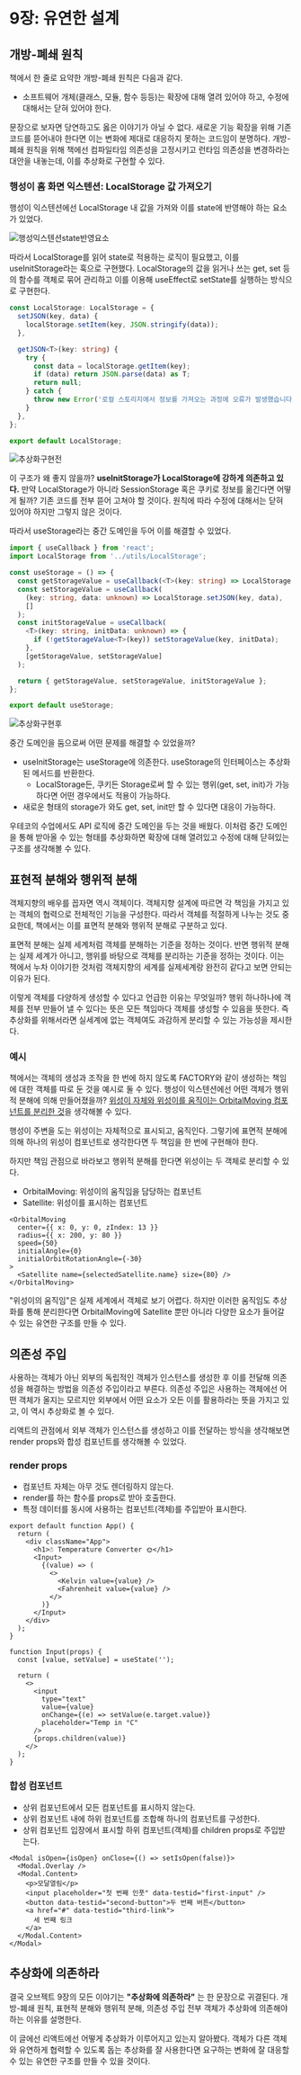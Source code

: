 # 9장: 유연한 설계

## 개방-폐쇄 원칙

책에서 한 줄로 요약한 개방-폐쇄 원칙은 다음과 같다.

- 소프트웨어 개체(클래스, 모듈, 함수 등등)는 확장에 대해 열려 있어야 하고, 수정에 대해서는 닫혀 있어야 한다.

문장으로 보자면 당연하고도 옳은 이야기가 아닐 수 없다. 새로운 기능 확장을 위해 기존 코드를 뜯어내야 한다면 이는 변화에 제대로 대응하지 못하는 코드임이 분명하다. 개방-폐쇄 원칙을 위해 책에선 컴파일타임 의존성을 고정시키고 런타임 의존성을 변경하라는 대안을 내놓는데, 이를 추상화로 구현할 수 있다.

### 행성이 홈 화면 익스텐션: LocalStorage 값 가져오기

행성이 익스텐션에선 LocalStorage 내 값을 가져와 이를 state에 반영해야 하는 요소가 있었다.

![행성익스텐션state반영요소](https://github.com/user-attachments/assets/abfd4690-f6d4-44ac-afab-24d327af8b0b)

따라서 LocalStorage를 읽어 state로 적용하는 로직이 필요했고, 이를 useInitStorage라는 훅으로 구현했다. LocalStorage의 값을 읽거나 쓰는 get, set 등의 함수를 객체로 묶어 관리하고 이를 이용해 useEffect로 setState를 실행하는 방식으로 구현한다.

```ts
const LocalStorage: LocalStorage = {
  setJSON(key, data) {
    localStorage.setItem(key, JSON.stringify(data));
  },

  getJSON<T>(key: string) {
    try {
      const data = localStorage.getItem(key);
      if (data) return JSON.parse(data) as T;
      return null;
    } catch {
      throw new Error('로컬 스토리지에서 정보를 가져오는 과정에 오류가 발생했습니다.');
    }
  },
};

export default LocalStorage;
```

![추상화구현전](https://github.com/user-attachments/assets/48d1480c-7122-415d-b497-0e9269ad2bbc)

이 구조가 왜 좋지 않을까? **useInitStorage가 LocalStorage에 강하게 의존하고 있다.** 만약 LocalStorage가 아니라 SessionStorage 혹은 쿠키로 정보를 옮긴다면 어떻게 될까? 기존 코드를 전부 뜯어 고쳐야 할 것이다. 원칙에 따라 수정에 대해서는 닫혀 있어야 하지만 그렇지 않은 것이다.

따라서 useStorage라는 중간 도메인을 두어 이를 해결할 수 있었다.

```ts
import { useCallback } from 'react';
import LocalStorage from '../utils/LocalStorage';

const useStorage = () => {
  const getStorageValue = useCallback(<T>(key: string) => LocalStorage.getJSON<T>(key), []);
  const setStorageValue = useCallback(
    (key: string, data: unknown) => LocalStorage.setJSON(key, data),
    []
  );
  const initStorageValue = useCallback(
    <T>(key: string, initData: unknown) => {
      if (!getStorageValue<T>(key)) setStorageValue(key, initData);
    },
    [getStorageValue, setStorageValue]
  );

  return { getStorageValue, setStorageValue, initStorageValue };
};

export default useStorage;
```

![추상화구현후](https://github.com/user-attachments/assets/00097dbe-295f-4cfc-a211-1ffe21a6f520)

중간 도메인을 둠으로써 어떤 문제를 해결할 수 있었을까?

- useInitStorage는 useStorage에 의존한다. useStorage의 인터페이스는 추상화된 메서드를 반환한다.
  - LocalStorage든, 쿠키든 Storage로써 할 수 있는 행위(get, set, init)가 가능하다면 어떤 경우에서도 적용이 가능하다.
- 새로운 형태의 storage가 와도 get, set, init만 할 수 있다면 대응이 가능하다.

우테코의 수업에서도 API 로직에 중간 도메인을 두는 것을 배웠다. 이처럼 중간 도메인을 통해 받아올 수 있는 형태를 추상화하면 확장에 대해 열려있고 수정에 대해 닫혀있는 구조를 생각해볼 수 있다.

## 표현적 분해와 행위적 분해

객체지향의 배우를 꼽자면 역시 객체이다. 객체지향 설계에 따르면 각 책임을 가지고 있는 객체의 협력으로 전체적인 기능을 구성한다. 따라서 객체를 적절하게 나누는 것도 중요한데, 책에서는 이를 표면적 분해와 행위적 분해로 구분하고 있다.

표면적 분해는 실제 세계처럼 객체를 분해하는 기준을 정하는 것이다. 반면 행위적 분해는 실제 세계가 아니고, 행위를 바탕으로 객체를 분리하는 기준을 정하는 것이다. 이는 책에서 누차 이야기한 것처럼 객체지향의 세계를 실제세계랑 완전히 같다고 보면 안되는 이유가 된다.

이렇게 객체를 다양하게 생성할 수 있다고 언급한 이유는 무엇일까? 행위 하나하나에 객체를 전부 만들어 낼 수 있다는 뜻은 모든 책임마다 객체를 생성할 수 있음을 뜻한다. 즉 추상화를 위해서라면 실세계에 없는 객체여도 과감하게 분리할 수 있는 가능성을 제시한다.

### 예시

책에서는 객체의 생성과 조작을 한 번에 하지 않도록 FACTORY와 같이 생성하는 책임에 대한 객체를 따로 둔 것을 예시로 둘 수 있다. 행성이 익스텐션에선 어떤 객체가 행위적 분해에 의해 만들어졌을까? [위성이 자체와 위성이를 움직이는 OrbitalMoving 컴포넌트를 분리한 것](https://github.com/woowacourse-study/2025-fe-object-study/blob/c543bb490fcf7bae58872dd00ac58409f75fd224/2%EC%A3%BC%EC%B0%A8/%EB%B0%8D%EA%B3%A0.md#%EC%B1%85%EC%9E%84-%EA%B4%80%EC%A0%90%EC%9C%BC%EB%A1%9C-%EB%B0%94%EB%9D%BC%EB%B3%B4%EB%A9%B4-%EC%96%B4%EB%96%A8%EA%B9%8C)을 생각해볼 수 있다.

행성이 주변을 도는 위성이는 자체적으로 표시되고, 움직인다. 그렇기에 표면적 분해에 의해 하나의 위성이 컴포넌트로 생각한다면 두 책임을 한 번에 구현해야 한다.

하지만 책임 관점으로 바라보고 행위적 분해를 한다면 위성이는 두 객체로 분리할 수 있다.

- OrbitalMoving: 위성이의 움직임을 담당하는 컴포넌트
- Satellite: 위성이를 표시하는 컴포넌트

```tsx
<OrbitalMoving
  center={{ x: 0, y: 0, zIndex: 13 }}
  radius={{ x: 200, y: 80 }}
  speed={50}
  initialAngle={0}
  initialOrbitRotationAngle={-30}
>
  <Satellite name={selectedSatellite.name} size={80} />
</OrbitalMoving>
```

"위성이의 움직임"은 실제 세계에서 객체로 보기 어렵다. 하지만 이러한 움직임도 추상화를 통해 분리한다면 OrbitalMoving에 Satellite 뿐만 아니라 다양한 요소가 들어갈 수 있는 유연한 구조를 만들 수 있다.

## 의존성 주입

사용하는 객체가 아닌 외부의 독립적인 객체가 인스턴스를 생성한 후 이를 전달해 의존성을 해결하는 방법을 의존성 주입이라고 부른다. 의존성 주입은 사용하는 객체에선 어떤 객체가 올지는 모르지만 외부에서 어떤 요소가 오든 이를 활용하라는 뜻을 가지고 있고, 이 역시 추상화로 볼 수 있다.

리액트의 관점에서 외부 객체가 인스턴스를 생성하고 이를 전달하는 방식을 생각해보면 render props와 합성 컴포넌트를 생각해볼 수 있었다.

### render props

- 컴포넌트 자체는 아무 것도 렌더링하지 않는다.
- render를 하는 함수를 props로 받아 호출한다.
- 특정 데이터를 동시에 사용하는 컴포넌트(객체)를 주입받아 표시한다.

```tsx
export default function App() {
  return (
    <div className="App">
      <h1>☃️ Temperature Converter 🌞</h1>
      <Input>
        {(value) => (
          <>
            <Kelvin value={value} />
            <Fahrenheit value={value} />
          </>
        )}
      </Input>
    </div>
  );
}

function Input(props) {
  const [value, setValue] = useState('');

  return (
    <>
      <input
        type="text"
        value={value}
        onChange={(e) => setValue(e.target.value)}
        placeholder="Temp in °C"
      />
      {props.children(value)}
    </>
  );
}
```

### 합성 컴포넌트

- 상위 컴포넌트에서 모든 컴포넌트를 표시하지 않는다.
- 상위 컴포넌트 내에 하위 컴포넌트를 조합해 하나의 컴포넌트를 구성한다.
- 상위 컴포넌트 입장에서 표시할 하위 컴포넌트(객체)를 children props로 주입받는다.

```tsx
<Modal isOpen={isOpen} onClose={() => setIsOpen(false)}>
  <Modal.Overlay />
  <Modal.Content>
    <p>모달열림</p>
    <input placeholder="첫 번째 인풋" data-testid="first-input" />
    <button data-testid="second-button">두 번째 버튼</button>
    <a href="#" data-testid="third-link">
      세 번째 링크
    </a>
  </Modal.Content>
</Modal>
```

## 추상화에 의존하라

결국 오브젝트 9장의 모든 이야기는 **"추상화에 의존하라"** 는 한 문장으로 귀결된다. 개방-폐쇄 원칙, 표현적 분해와 행위적 분해, 의존성 주입 전부 객체가 추상화에 의존해야 하는 이유를 설명한다.


이 글에선 리액트에선 어떻게 추상화가 이루어지고 있는지 알아봤다. 객체가 다른 객체와 유연하게 협력할 수 있도록 돕는 추상화를 잘 사용한다면 요구하는 변화에 잘 대응할 수 있는 유연한 구조를 만들 수 있을 것이다.
